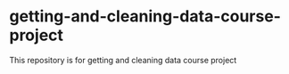 # getting-and-cleaning-data-course-project
This repository is for getting and cleaning data course project
